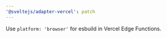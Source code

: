 ```yaml
---
'@sveltejs/adapter-vercel': patch
---
```


Use `platform: 'browser'` for esbuild in Vercel Edge Functions.
